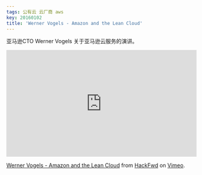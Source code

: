 ```yaml
---
tags: 公有云 云厂商 aws
key: 20160102
title: 'Werner Vogels - Amazon and the Lean Cloud'
---
```


亚马逊CTO Werner Vogels 关于亚马逊云服务的演讲。

<iframe src="https://player.vimeo.com/video/29719577" width="500" height="281" frameborder="0" webkitallowfullscreen mozallowfullscreen allowfullscreen></iframe>
<p><a href="https://vimeo.com/29719577">Werner Vogels - Amazon and the Lean Cloud</a> from <a href="https://vimeo.com/hackfwd">HackFwd</a> on <a href="https://vimeo.com">Vimeo</a>.</p>